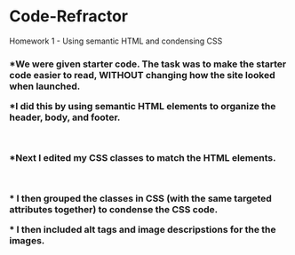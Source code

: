 # Code-Refractor
Homework 1 - Using semantic HTML and condensing CSS
<h3> *We were given starter code. The task was to make the starter code easier to read, WITHOUT changing how the site looked when launched. 
<br>
<p>*I did this by using semantic HTML elements to organize the header, body, and footer. </p>
<br>
<p>*Next I edited my CSS classes to match the HTML elements.</p>
<br>
<p>* I then grouped the classes in CSS (with the same targeted attributes together) to condense the CSS code.
<br>
<p>* I then included alt tags and image descripstions for the the images.</p></h3>